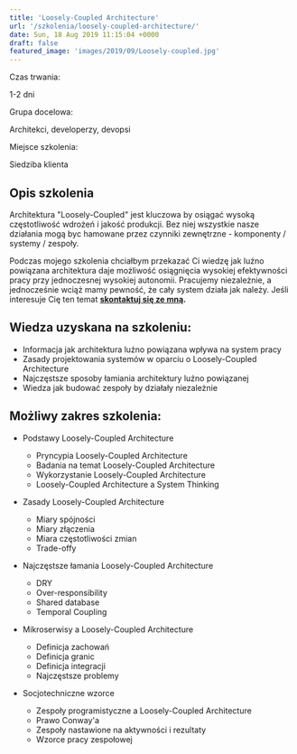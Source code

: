 ```yaml
---
title: 'Loosely-Coupled Architecture'
url: '/szkolenia/loosely-coupled-architecture/'
date: Sun, 18 Aug 2019 11:15:04 +0000
draft: false
featured_image: 'images/2019/09/Loosely-coupled.jpg'
---
```


Czas trwania:

1-2 dni

Grupa docelowa:

Architekci, developerzy, devopsi

Miejsce szkolenia:

Siedziba klienta

## Opis szkolenia

Architektura "Loosely-Coupled" jest kluczowa by osiągać wysoką częstotliwość wdrożeń i jakość produkcji. Bez niej wszystkie nasze działania mogą byc hamowane przez czynniki zewnętrzne - komponenty / systemy / zespoły.

Podczas mojego szkolenia chciałbym przekazać Ci wiedzę jak luźno powiązana architektura daje możliwość osiągnięcia wysokiej efektywności pracy przy jednoczesnej wysokiej autonomii. Pracujemy niezależnie, a jednocześnie wciąż mamy pewność, że cały system działa jak należy. Jeśli interesuje Cię ten temat **[skontaktuj się ze mną](/kontakt).**

## Wiedza uzyskana na szkoleniu:

 *   Informacja jak architektura luźno powiązana wpływa na system pracy
 *   Zasady projektowania systemów w oparciu o Loosely-Coupled Architecture
 *   Najczęstsze sposoby łamiania architektury luźno powiązanej
 *   Wiedza jak budować zespoły by działały niezależnie

## Możliwy zakres szkolenia:

 *   Podstawy Loosely-Coupled Architecture
    
     *   Pryncypia Loosely-Coupled Architecture
     *   Badania na temat Loosely-Coupled Architecture
     *   Wykorzystanie Loosely-Coupled Architecture
     *   Loosely-Coupled Architecture a System Thinking
    
 *   Zasady Loosely-Coupled Architecture
    
     *   Miary spójności
     *   Miary złączenia
     *   Miara częstotliwości zmian
     *   Trade-offy
    
 *   Najczęstsze łamania Loosely-Coupled Architecture
    
     *   DRY
     *   Over-responsibility
     *   Shared database
     *   Temporal Coupling
    
 *   Mikroserwisy a Loosely-Coupled Architecture
    
     *   Definicja zachowań
     *   Definicja granic
     *   Definicja integracji
     *   Najczęstsze problemy
    
 *   Socjotechniczne wzorce
    
     *   Zespoły programistyczne a Loosely-Coupled Architecture
     *   Prawo Conway'a
     *   Zespoły nastawione na aktywności i rezultaty
     *   Wzorce pracy zespołowej